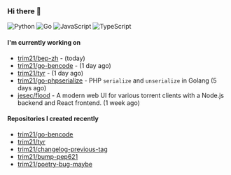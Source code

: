 ### Hi there 👋

![Python](https://img.shields.io/badge/python-3670A0?style=for-the-badge&logo=python&logoColor=ffdd54)
![Go](https://img.shields.io/badge/go-%2300ADD8.svg?style=for-the-badge&logo=go&logoColor=white)
![JavaScript](https://img.shields.io/badge/javascript-%23323330.svg?style=for-the-badge&logo=javascript&logoColor=%23F7DF1E)
![TypeScript](https://img.shields.io/badge/typescript-%23007ACC.svg?style=for-the-badge&logo=typescript&logoColor=white)

#### I'm currently working on

- [trim21/bep-zh](https://github.com/trim21/bep-zh) -  (today)
- [trim21/go-bencode](https://github.com/trim21/go-bencode) -  (1 day ago)
- [trim21/tyr](https://github.com/trim21/tyr) -  (1 day ago)
- [trim21/go-phpserialize](https://github.com/trim21/go-phpserialize) - PHP `serialize` and `unserialize` in Golang (5 days ago)
- [jesec/flood](https://github.com/jesec/flood) - A modern web UI for various torrent clients with a Node.js backend and React frontend. (1 week ago)

#### Repositories I created recently

- [trim21/go-bencode](https://github.com/trim21/go-bencode)
- [trim21/tyr](https://github.com/trim21/tyr)
- [trim21/changelog-previous-tag](https://github.com/trim21/changelog-previous-tag)
- [trim21/bump-pep621](https://github.com/trim21/bump-pep621)
- [trim21/poetry-bug-maybe](https://github.com/trim21/poetry-bug-maybe)
